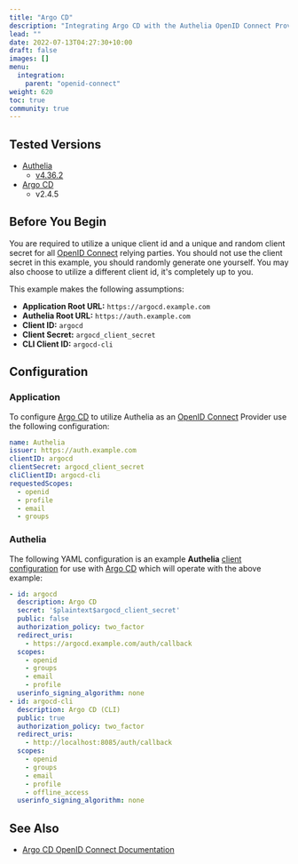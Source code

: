 ```yaml
---
title: "Argo CD"
description: "Integrating Argo CD with the Authelia OpenID Connect Provider."
lead: ""
date: 2022-07-13T04:27:30+10:00
draft: false
images: []
menu:
  integration:
    parent: "openid-connect"
weight: 620
toc: true
community: true
---
```


## Tested Versions

* [Authelia]
  * [v4.36.2](https://github.com/authelia/authelia/releases/tag/v4.36.2)
* [Argo CD]
  * v2.4.5

## Before You Begin

You are required to utilize a unique client id and a unique and random client secret for all [OpenID Connect] relying
parties. You should not use the client secret in this example, you should randomly generate one yourself. You may also
choose to utilize a different client id, it's completely up to you.

This example makes the following assumptions:

* __Application Root URL:__ `https://argocd.example.com`
* __Authelia Root URL:__ `https://auth.example.com`
* __Client ID:__ `argocd`
* __Client Secret:__ `argocd_client_secret`
* __CLI Client ID:__ `argocd-cli`

## Configuration

### Application

To configure [Argo CD] to utilize Authelia as an [OpenID Connect] Provider use the following configuration:

```yaml
name: Authelia
issuer: https://auth.example.com
clientID: argocd
clientSecret: argocd_client_secret
cliClientID: argocd-cli
requestedScopes:
  - openid
  - profile
  - email
  - groups
```

### Authelia

The following YAML configuration is an example __Authelia__
[client configuration](../../../configuration/identity-providers/open-id-connect.md#clients) for use with [Argo CD]
which will operate with the above example:

```yaml
- id: argocd
  description: Argo CD
  secret: '$plaintext$argocd_client_secret'
  public: false
  authorization_policy: two_factor
  redirect_uris:
    - https://argocd.example.com/auth/callback
  scopes:
    - openid
    - groups
    - email
    - profile
  userinfo_signing_algorithm: none
- id: argocd-cli
  description: Argo CD (CLI)
  public: true
  authorization_policy: two_factor
  redirect_uris:
    - http://localhost:8085/auth/callback
  scopes:
    - openid
    - groups
    - email
    - profile
    - offline_access
  userinfo_signing_algorithm: none
```

## See Also

* [Argo CD OpenID Connect Documentation](https://argo-cd.readthedocs.io/en/stable/operator-manual/user-management/#existing-oidc-provider)

[Authelia]: https://www.authelia.com
[Argo CD]: https://argo-cd.readthedocs.io/en/stable/
[OpenID Connect]: ../../openid-connect/introduction.md




